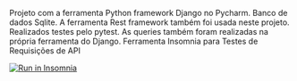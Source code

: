 Projeto com a ferramenta Python framework Django no Pycharm.
Banco de dados Sqlite.
A ferramenta Rest framework também foi usada neste projeto.
Realizados testes pelo pytest.
As queries também foram realizadas na própria ferramenta do Django.
Ferramenta Insomnia para Testes de Requisições de API



<a href="https://insomnia.rest/run/?label=Test%20API1&uri=https%3A%2F%2Fraw.githubusercontent.com%2FRAFARZ76%2FProjetoLojaDjango%2Fmaster%2Frequisicoesinsomnia1.json" target="_blank"><img src="https://insomnia.rest/images/run.svg" alt="Run in Insomnia"></a>




